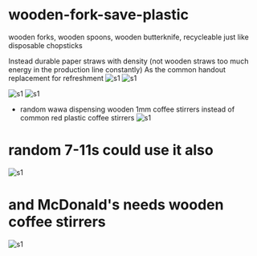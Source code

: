 # wooden-fork-save-plastic
wooden forks, wooden spoons, wooden butterknife, recycleable just like disposable chopsticks


Instead durable paper straws with density (not wooden straws too much energy in the production line constantly)
As the common handout replacement for refreshment
![s1](https://raw.githubusercontent.com/c4pt000/wooden-fork-save-plastic/main/IMG_20210913_232050843~2.jpg)
![s1](https://raw.githubusercontent.com/c4pt000/wooden-fork-save-plastic/main/IMG_20220224_190337955.jpg)

![s1](https://raw.githubusercontent.com/c4pt000/wooden-fork-save-plastic/main/IMG_20220127_055743941.jpg)
![s1](https://raw.githubusercontent.com/c4pt000/wooden-fork-save-plastic/main/IMG_20220127_060104739.jpg)
* random wawa dispensing wooden 1mm coffee stirrers instead of common red plastic coffee stirrers
![s1](https://raw.githubusercontent.com/c4pt000/wooden-fork-save-plastic/main/IMG_20220106_205446178_HDR.jpg)

# random 7-11s could use it also
![s1](https://raw.githubusercontent.com/c4pt000/wooden-fork-save-plastic/main/IMG_20220107_112921709_HDR.jpg)

# and McDonald's needs wooden coffee stirrers

![s1](https://raw.githubusercontent.com/c4pt000/wooden-fork-save-plastic/main/IMG_20220215_060353482.jpg)
